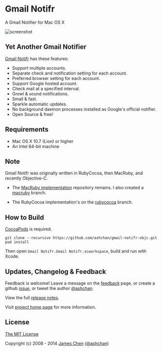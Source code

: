 # Gmail Notifr #

A Gmail Notifier for Mac OS X

![screenshot](http://ashchan.github.com/gmail-notifr/gmail-notifr-screen.png)

## Yet Another Gmail Notifier ##

[Gmail Notifr](http://ashchan.com/projects/gmail-notifr) has these features:

* Support multiple accounts.
* Separate check and notification setting for each account.
* Preferred browser setting for each account.
* Support Google hosted account.
* Check mail at a specified interval.
* Growl &amp; sound notifications.
* Small &amp; fast.
* Sparkle automatic updates.
* No background daemon processes installed as Google's official notifier.
* Open Source &amp; free!


## Requirements ##

* Mac OS X 10.7 (Lion) or higher
* An Intel 64-bit machine

## Note ##

Gmail Notifr was originally written in RubyCocoa, then MacRuby, and recently Objective-C.

* The [MacRuby implementation](https://github.com/ashchan/gmail-notifr) repository remains. I also created a [macruby](https://github.com/ashchan/gmail-notifr-objc/tree/macruby) branch.

* The RubyCocoa implementation's on the [rubycocoa](https://github.com/ashchan/gmail-notifr-objc/tree/rubycocoa) branch.


## How to Build ##

[CocoaPods](http://cocoapods.org) is required.

    git clone --recursive https://github.com/ashchan/gmail-notifr-objc.git
    pod install

Then open `Gmail Notifr.Gmail Notifr.xcworkspace`, build and run with Xcode.

## Updates, Changelog &amp; Feedback ##

Feedback is welcome! Leave a message on the [feedback](http://blog.ashchan.com/archive/2008/10/29/gmail-notifr-changelog/) page, or create a github [issue](https://github.com/ashchan/gmail-notifr-objc/issues), or tweet the author [@ashchan](https://twitter.com/ashchan).

View the full [release notes](http://assets.ashchan.com/gmailnotifr/release_notes.html).

Visit [project home page](http://ashchan.com/projects/gmail-notifr) for more information.


## License ##

[The MIT License](http://jameschen.mit-license.org/license.html)

Copyright (c) 2008 - 2014 [James Chen](http://ashchan.com/) ([@ashchan](https://twitter.com/ashchan))
